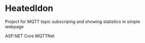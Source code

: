# HeatedIdon

Project for MQTT topic subscriping and showing statistics in simple webpage

ASP.NET Core
MQTTNet
